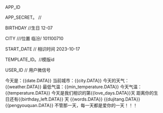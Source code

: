 APP_ID

APP_SECRET。 //

BIRTHDAY  //生日 12-07

CITY   ///位置 临汾/ 101100710

START_DATE  // 相识时间 2023-10-17

TEMPLATE_ID。//模版id

USER_ID  // 用户微信号


今天是：{{date.DATA}} 当前城市：{{city.DATA}} 今天的天气：{{weather.DATA}} 最低气温：{{min_temperature.DATA}} 今天气温：{{temperature.DATA}} 今天是我们相识的第{{love_days.DATA}}天 距离你的生日还有{{birthday_left.DATA}} 天 {{words.DATA}} {{dujitang.DATA}} {{pengyouquan.DATA}} 不管那一天，每一天都是爱你的一天！！！
